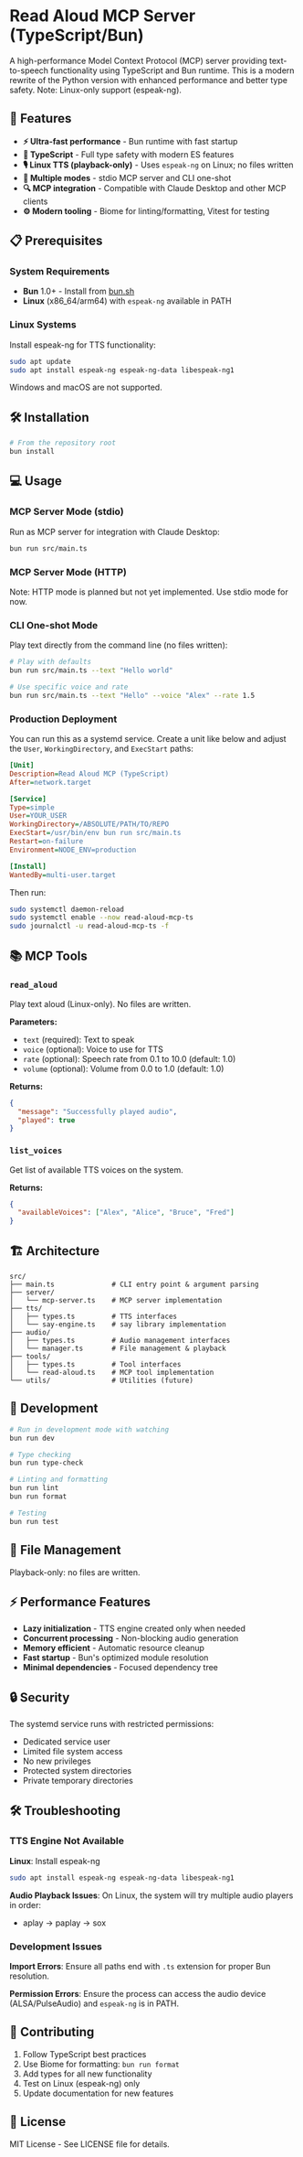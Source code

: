 # Read Aloud MCP Server (TypeScript/Bun)

A high-performance Model Context Protocol (MCP) server providing text-to-speech functionality using TypeScript and Bun runtime. This is a modern rewrite of the Python version with enhanced performance and better type safety. Note: Linux-only support (espeak-ng).

## 🚀 Features

- **⚡ Ultra-fast performance** - Bun runtime with fast startup
- **🔧 TypeScript** - Full type safety with modern ES features
- **🎙️ Linux TTS (playback-only)** - Uses `espeak-ng` on Linux; no files written
- **📡 Multiple modes** - stdio MCP server and CLI one-shot
- **🔍 MCP integration** - Compatible with Claude Desktop and other MCP clients
- **⚙️ Modern tooling** - Biome for linting/formatting, Vitest for testing

## 📋 Prerequisites

### System Requirements

- **Bun** 1.0+ - Install from [bun.sh](https://bun.sh)
- **Linux** (x86_64/arm64) with `espeak-ng` available in PATH

### Linux Systems

Install espeak-ng for TTS functionality:

```bash
sudo apt update
sudo apt install espeak-ng espeak-ng-data libespeak-ng1
```

Windows and macOS are not supported.

## 🛠️ Installation

```bash
# From the repository root
bun install
```

## 💻 Usage

### MCP Server Mode (stdio)

Run as MCP server for integration with Claude Desktop:

```bash
bun run src/main.ts
```

### MCP Server Mode (HTTP)

Note: HTTP mode is planned but not yet implemented. Use stdio mode for now.

### CLI One-shot Mode

Play text directly from the command line (no files written):

```bash
# Play with defaults
bun run src/main.ts --text "Hello world"

# Use specific voice and rate
bun run src/main.ts --text "Hello" --voice "Alex" --rate 1.5
```

### Production Deployment

You can run this as a systemd service. Create a unit like below and adjust the `User`, `WorkingDirectory`, and `ExecStart` paths:

```ini
[Unit]
Description=Read Aloud MCP (TypeScript)
After=network.target

[Service]
Type=simple
User=YOUR_USER
WorkingDirectory=/ABSOLUTE/PATH/TO/REPO
ExecStart=/usr/bin/env bun run src/main.ts
Restart=on-failure
Environment=NODE_ENV=production

[Install]
WantedBy=multi-user.target
```

Then run:

```bash
sudo systemctl daemon-reload
sudo systemctl enable --now read-aloud-mcp-ts
sudo journalctl -u read-aloud-mcp-ts -f
```

## 📚 MCP Tools

### `read_aloud`

Play text aloud (Linux-only). No files are written.

**Parameters:**
- `text` (required): Text to speak
- `voice` (optional): Voice to use for TTS
- `rate` (optional): Speech rate from 0.1 to 10.0 (default: 1.0)
- `volume` (optional): Volume from 0.0 to 1.0 (default: 1.0)

**Returns:**
```json
{
  "message": "Successfully played audio",
  "played": true
}
```

### `list_voices`

Get list of available TTS voices on the system.

**Returns:**
```json
{
  "availableVoices": ["Alex", "Alice", "Bruce", "Fred"]
}
```

## 🏗️ Architecture

```
src/
├── main.ts              # CLI entry point & argument parsing
├── server/              
│   └── mcp-server.ts    # MCP server implementation
├── tts/                 
│   ├── types.ts         # TTS interfaces
│   └── say-engine.ts    # say library implementation
├── audio/              
│   ├── types.ts         # Audio management interfaces  
│   └── manager.ts       # File management & playback
├── tools/              
│   ├── types.ts         # Tool interfaces
│   └── read-aloud.ts    # MCP tool implementation
└── utils/               # Utilities (future)
```

## 🔧 Development

```bash
# Run in development mode with watching
bun run dev

# Type checking
bun run type-check

# Linting and formatting
bun run lint
bun run format

# Testing
bun run test
```

## 📁 File Management

Playback-only: no files are written.

## ⚡ Performance Features

- **Lazy initialization** - TTS engine created only when needed
- **Concurrent processing** - Non-blocking audio generation  
- **Memory efficient** - Automatic resource cleanup
- **Fast startup** - Bun's optimized module resolution
- **Minimal dependencies** - Focused dependency tree

## 🔒 Security

The systemd service runs with restricted permissions:
- Dedicated service user
- Limited file system access
- No new privileges
- Protected system directories
- Private temporary directories

## 🛠️ Troubleshooting

### TTS Engine Not Available

**Linux**: Install espeak-ng
```bash
sudo apt install espeak-ng espeak-ng-data libespeak-ng1
```

**Audio Playback Issues**: On Linux, the system will try multiple audio players in order:
- aplay → paplay → sox

### Development Issues

**Import Errors**: Ensure all paths end with `.ts` extension for proper Bun resolution.

**Permission Errors**: Ensure the process can access the audio device (ALSA/PulseAudio) and `espeak-ng` is in PATH.

## 🤝 Contributing

1. Follow TypeScript best practices
2. Use Biome for formatting: `bun run format`
3. Add types for all new functionality
4. Test on Linux (espeak-ng) only
5. Update documentation for new features

## 📄 License

MIT License - See LICENSE file for details.
